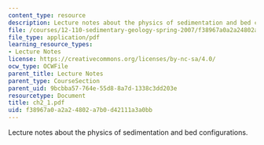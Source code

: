 ```yaml
---
content_type: resource
description: Lecture notes about the physics of sedimentation and bed configurations.
file: /courses/12-110-sedimentary-geology-spring-2007/f38967a0a2a24802a7b0d42111a3a0bb_ch2_1.pdf
file_type: application/pdf
learning_resource_types:
- Lecture Notes
license: https://creativecommons.org/licenses/by-nc-sa/4.0/
ocw_type: OCWFile
parent_title: Lecture Notes
parent_type: CourseSection
parent_uid: 9bcbba57-764e-55d8-8a7d-1338c3dd203e
resourcetype: Document
title: ch2_1.pdf
uid: f38967a0-a2a2-4802-a7b0-d42111a3a0bb
---
```

Lecture notes about the physics of sedimentation and bed configurations.